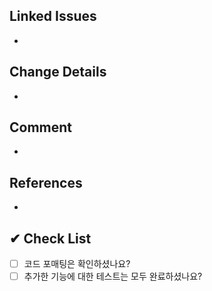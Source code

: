 <!--
✅ Resolve: #이슈번호 형태로 입력해 주세요.
ex) Resolve: #123
-->

## Linked Issues

-

<!-- ✅ 변경 사항을 자세히 알려주세요. (why -> what -> how) -->

## Change Details

-

<!-- ✅ 추가로 전달할 내용이 있다면 적어주세요. -->

## Comment

-

<!-- ✅ 참고한 사이트가 있다면 공유해주세요. -->

## References

-

## ✔ Check List

- [ ] 코드 포매팅은 확인하셨나요?
- [ ] 추가한 기능에 대한 테스트는 모두 완료하셨나요?
